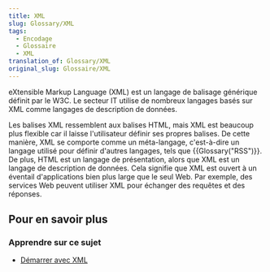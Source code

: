 ```yaml
---
title: XML
slug: Glossary/XML
tags:
  - Encodage
  - Glossaire
  - XML
translation_of: Glossary/XML
original_slug: Glossaire/XML
---
```


eXtensible Markup Language (XML) est un langage de balisage générique définit par le W3C. Le secteur IT utilise de nombreux langages basés sur XML comme langages de description de données.

Les balises XML ressemblent aux balises HTML, mais XML est beaucoup plus flexible car il laisse l'utilisateur définir ses propres balises. De cette manière, XML se comporte comme un méta-langage, c'est-à-dire un langage utilisé pour définir d'autres langages, tels que {{Glossary("RSS")}}. De plus, HTML est un langage de présentation, alors que XML est un langage de description de données. Cela signifie que XML est ouvert à un éventail d'applications bien plus large que le seul Web. Par exemple, des services Web peuvent utiliser XML pour échanger des requêtes et des réponses.

## Pour en savoir plus

### Apprendre sur ce sujet

- [Démarrer avec XML](/fr/docs/Introduction_à_XML)
